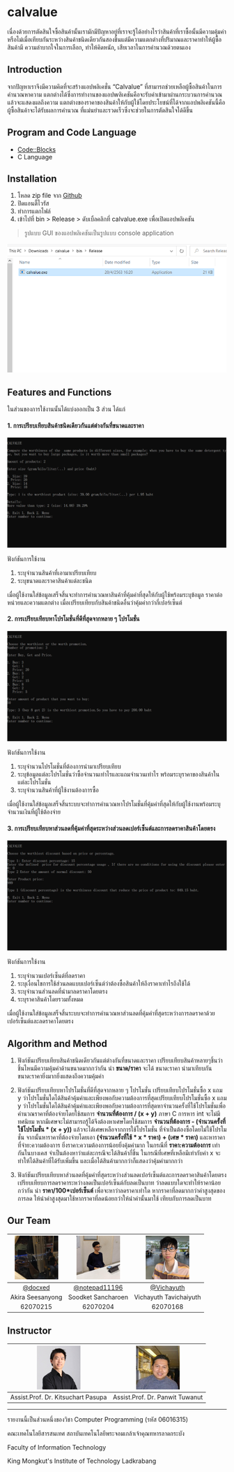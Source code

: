 # calvalue
เนื่องด้วยการตัดสินใจซื้อสินค้านั้นเรามักมีปัญหาอยู่ที่เราจะรู้ได้อย่างไรว่าสินค้าที่เราซื้อนั้นมีความคุ้มค่า หรือไม่เมื่อเทียบกันระหว่างสินค้าชนิดเดียวกันสองชิ้นแต่มีความแตกต่างที่ปริมาณและราคาทําให้ผู้ซื้อสินค้ามี ความลําบากใจในการเลือก, ทําให้คิดหนัก, เสียเวลาในการคํานวณด้วยตนเอง

## Introduction
จากปัญหาเราจึงมีความคิดที่จะสร้างแอปพลิเคชั่น “Calvalue” ที่สามารถช่วยเหลือผู้ซื้อสินค้าในการคํานวณหาความ แตกต่างได้ซึ่งการทํางานของแอปwลิเคชันคือจะรับค่าเข้ามาผ่านกระบวนการคํานวณแล้วจะแสดงผลถึงความ แตกต่างของราคาของสินค้าให้กับผู้ใช้โดยประโยชน์ที่ได้จากแอปพลิเคชันนี้คือ ผู้ซื้อสินค้าจะได้รับผลการคํานวณ ที่แม่นยําและรวดเร็วซึ่งจะช่วยในการตัดสินใจได้ดีขึ้น

## Program and Code Language
- [Code::Blocks](http://www.codeblocks.org/ "Code::Blocks")
- C Language

## Installation
1. โหลด zip file จาก [Github](https://codeload.github.com/docxed/calvalue/zip/master "Github")
2. ปิดแอนตี้ไวรัส
3. ทำการแตกไฟล์
4. เข้าไปที่ bin > Release > ดับเบิ้ลคลิกที่ calvalue.exe เพื่อเปิดแอปพลิเคชัน

> รูปแบบ GUI ของแอปพลิเคชันเป็นรูปแบบ console application

![](https://github.com/docxed/calvalue/blob/master/img/open.PNG?raw=true)

## Features and Functions
ในส่วนของการใช้งานนั้นได้แบ่งออกเป็น 3 ส่วน ได้แก่

#### 1. การเปรียบเทียบสินค้าชนิดเดียวกันแต่ต่างกันที่ขนาดและราคา
![](https://raw.githubusercontent.com/docxed/calvalue/master/img/func1.PNG)

ฟังก์ชันการใช้งาน
1. ระบุจำนวนสินค้าที่เอามาเปรียบเทียบ
2. ระบุขนาดและราคาสินค้าแต่ละชนิด

เมื่อผู้ใช้งานใส่ข้อมูลเสร็จสิ้นจะทำการคำนวณหาสินค้าที่คุ้มค่าที่สุดให้กับผู้ใช้พร้อมระบุข้อมูล ราคาต่อหน่วยและความแตกต่าง เมื่อเปรียบเทียบกับสินค้าชนิดอื่นว่าคุ้มค่ากว่ากี่เปอร์เซ็นต์

#### 2. การเปรียบเทียบหาโปรโมชั่นที่ดีที่สุดจากหลาย ๆ โปรโมชั่น
![](https://github.com/docxed/calvalue/blob/master/img/func2.PNG?raw=true)

ฟังก์ชันการใช้งาน
1. ระบุจำนวนโปรโมชั่นที่ต้องการนำมาเปรียบเทียบ
2. ระบุข้อมูลแต่ละโปรโมชั่นว่าซื้อจำนวนเท่าไรและแถมจำนวนเท่าไร พร้อมระบุราคาของสินค้าในแต่ละโปรโมชั่น
3. ระบุจำนวนสินค้าที่ผู้ใช้งานต้องการซื้อ

เมื่อผู้ใช้งานใส่ข้อมูลเสร็จสิ้นระบบจะทำการคำนวณหาโปรโมชั่นที่คุ้มค่าที่สุดให้กับผู้ใช้งานพร้อมระบุจำนวนเงินที่ผู้ใช้ต้องจ่าย

#### 3. การเปรียบเทียบหาส่วนลดที่คุ้มค่าที่สุดระหว่างส่วนลดเปอร์เซ็นต์และการลดราคาสินค้าโดยตรง
![](https://github.com/docxed/calvalue/blob/master/img/func3.PNG?raw=true)

ฟังก์ชันการใช้งาน
1. ระบุจำนวนเปอร์เซ็นต์ที่ลดราคา
2. ระบุเงื่อนไขการใช้ส่วนลดแบบเปอร์เซ็นต์ว่าต้องซื้อสินค้าให้ถึงราคาเท่าไรถึงใช้ได้
3. ระบุจำนวนส่วนลดที่นำมาลดราคาโดยตรง
4. ระบุราคาสินค้าโดยรวมทั้งหมด

เมื่อผู้ใช้งานใส่ข้อมูลเสร็จสิ้นระบบจะทำการคำนวณหาส่วนลดที่คุ้มค่าที่สุดระหว่างการลดราคาด้วยเปอร์เซ็นต์และลดราคาโดยตรง

## Algorithm and Method

1. ฟังก์ชันเปรียบเทียบสินค้าชนิดเดียวกันแต่ต่างกันที่ขนาดและราคา
	เปรียบเทียบสินค้าหลายๆชิ้นว่าชิ้นไหนมีความคุ้มค่าด้านขนาดมากกว่ากัน
	นำ **ขนาด/ราคา** จะได้ ขนาด:ราคา นำมาเทียบกัน ขนาด:ราคายิ่งมากยิ่งแสดงถึงความคุ้มค่า
	
2. ฟังก์ชันเปรียบเทียบหาโปรโมชั่นที่ดีที่สุดจากหลาย ๆ โปรโมชั่น
	เปรียบเทียบโปรโมชั่นซื้อ x แถม y ว่าโปรโมชั่นใดได้สินค้าคุ้มค่าและเพียงพอกับความต้องการที่สุดเปรียบเทียบโปรโมชั่นซื้อ x แถม y ว่าโปรโมชั่นใดได้สินค้าคุ้มค่าและเพียงพอกับความต้องการที่สุดหาจำนวนครั้งที่ใช้โปรโมชั่นเพื่อคำนวณราคาที่ต้องจ่ายโดยใช้สมการ **จำนวนที่ต้องการ / (x + y)** ภาษา C การหาร int จะไม่มีทศนิยม หากมีเศษจะไม่สามารถรู้ได้จึงต้องหาเศษโดยใช้สมการ **จำนวนที่ต้องการ - (จำนวนครั้งที่ใช้โปรโมชั่น \* (x +  y))** แล้วจะได้เศษเหลือจากการใช้โปรโมชั่น ที่จำเป็นต้องซื้อโดยไม่ใช้โปรโมชั่น จากนั้นหาราคาที่ต้องจ่ายโดยเอา **(จำนวนครั้งที่ใช้ \* x \* ราคา) + (เศษ \* ราคา)** และหาราคาที่จ่าย:ความต้องการ ยิ่งราคา:ความต้องการน้อยยิ่งคุ้มค่ามาก
	ในกรณีที่ **ราคา:ความต้องการ** เท่ากันในบางเคส จำเป็นต้องหาว่าแต่ละกรณีจะได้สินค้ากี่ชิ้น ในกรณีที่เศษที่เหลือมีเท่ากับค่า x จะทำให้ได้สินค้าที่ได้รับเพิ่มขึ้น และเมื่อได้สินค้ามากกว่าก็แสดงว่าคุ้มค่ามากกว่า

3. ฟังก์ชันเปรียบเทียบหาส่วนลดที่คุ้มค่าที่สุดระหว่างส่วนลดเปอร์เซ็นต์และการลดราคาสินค้าโดยตรง
	เปรียบเทียบการลดราคาระหว่างลดเป็นเปอร์เซ็นต์กับลดเป็นบาท ว่าลดแบบใดจะทำให้ราคาน้อยกว่ากัน
	นำ **ราคา/100\*เปอร์เซ็นต์** เพื่อจะหาว่าลดราคาเท่าใด หากราคาที่ลดมากกว่าค่าสูงสุดของการลด ให้นำค่าสูงสุดมาใช้หากราคาที่ลดน้อยกว่าให้นำค่านั้นมาใช้ เทียบกับการลดเป็นบาท

## Our Team
| <img src="https://raw.githubusercontent.com/docxed/calvalue/master/img/215.jpg" width="100" height="100"> | <img src="https://raw.githubusercontent.com/docxed/calvalue/master/img/204.jpg" width="100" height="100">  | <img src="https://raw.githubusercontent.com/docxed/calvalue/master/img/168.jpg" width="100" height="100"> |
| :------------: | :------------: | :------------: |
| [@docxed](https://github.com/docxed "@docxed") | [@notepad11196](https://github.com/notepad11196 "@notepad11196") | [@Vichayuth](https://github.com/Vichayuth "@Vichayuth") |
| Akira Seesanyong | Soodket Sancharoen | Vichayuth Tavichaiyuth |
| 62070215 | 62070204 | 62070168 |

## Instructor
| <img src="https://raw.githubusercontent.com/docxed/calvalue/master/img/ksc.jpg" width="100" height="100"> | <img src="https://raw.githubusercontent.com/docxed/calvalue/master/img/pw.jpg" width="100" height="100"> |
| :------------: | :------------: |
| Assist.Prof. Dr. Kitsuchart Pasupa	 | Assist.Prof. Dr. Panwit Tuwanut |







------------


รายงานนี้เป็นส่วนหนึ่งของวิชา Computer Programming (รหัส 06016315)

คณะเทคโนโลยีสารสนเทศ สถาบันเทคโนโลยีพระจอมเกล้าเจ้าคุณทหารลาดกระบัง

Faculty of Information Technology

King Mongkut's Institute of Technology Ladkrabang



